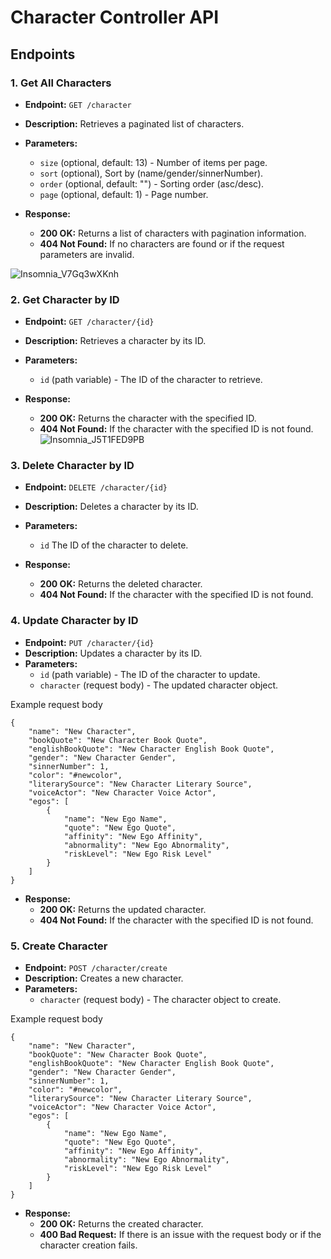 # Character Controller API

## Endpoints

### 1. Get All Characters

- **Endpoint:** `GET /character`
- **Description:** Retrieves a paginated list of characters.
- **Parameters:**
  - `size` (optional, default: 13) - Number of items per page.
  - `sort`  (optional), Sort by (name/gender/sinnerNumber).
  - `order` (optional, default: "") - Sorting order (asc/desc).
  - `page` (optional, default: 1) - Page number.

- **Response:**
  - **200 OK:** Returns a list of characters with pagination information.
  - **404 Not Found:** If no characters are found or if the request parameters are invalid.

![Insomnia_V7Gq3wXKnh](https://github.com/lucasHyan/limbus-API/assets/58123406/8b38dffb-d016-453e-b822-288f4539603d)


### 2. Get Character by ID

- **Endpoint:** `GET /character/{id}`
- **Description:** Retrieves a character by its ID.
- **Parameters:**
  - `id` (path variable) - The ID of the character to retrieve.

- **Response:**
  - **200 OK:** Returns the character with the specified ID.
  - **404 Not Found:** If the character with the specified ID is not found.
![Insomnia_J5T1FED9PB](https://github.com/lucasHyan/limbus-API/assets/58123406/b7c49582-cd03-4051-99c0-f8b6de7e2858)



### 3. Delete Character by ID

- **Endpoint:** `DELETE /character/{id}`
- **Description:** Deletes a character by its ID.
- **Parameters:**
  - `id` The ID of the character to delete.

- **Response:**
  - **200 OK:** Returns the deleted character.
  - **404 Not Found:** If the character with the specified ID is not found.

### 4. Update Character by ID

- **Endpoint:** `PUT /character/{id}`
- **Description:** Updates a character by its ID.
- **Parameters:**
  - `id` (path variable) - The ID of the character to update.
  - `character` (request body) - The updated character object.
    
Example request body
```
{
    "name": "New Character",
    "bookQuote": "New Character Book Quote",
    "englishBookQuote": "New Character English Book Quote",
    "gender": "New Character Gender",
    "sinnerNumber": 1,
    "color": "#newcolor",
    "literarySource": "New Character Literary Source",
    "voiceActor": "New Character Voice Actor",
    "egos": [
        {
            "name": "New Ego Name",
            "quote": "New Ego Quote",
            "affinity": "New Ego Affinity",
            "abnormality": "New Ego Abnormality",
            "riskLevel": "New Ego Risk Level"
        }
    ]
}
```
    

- **Response:**
  - **200 OK:** Returns the updated character.
  - **404 Not Found:** If the character with the specified ID is not found.

### 5. Create Character

- **Endpoint:** `POST /character/create`
- **Description:** Creates a new character.
- **Parameters:**
  - `character` (request body) - The character object to create.

Example request body
```
{
    "name": "New Character",
    "bookQuote": "New Character Book Quote",
    "englishBookQuote": "New Character English Book Quote",
    "gender": "New Character Gender",
    "sinnerNumber": 1,
    "color": "#newcolor",
    "literarySource": "New Character Literary Source",
    "voiceActor": "New Character Voice Actor",
    "egos": [
        {
            "name": "New Ego Name",
            "quote": "New Ego Quote",
            "affinity": "New Ego Affinity",
            "abnormality": "New Ego Abnormality",
            "riskLevel": "New Ego Risk Level"
        }
    ]
}
```

- **Response:**
  - **200 OK:** Returns the created character.
  - **400 Bad Request:** If there is an issue with the request body or if the character creation fails.
 
    

